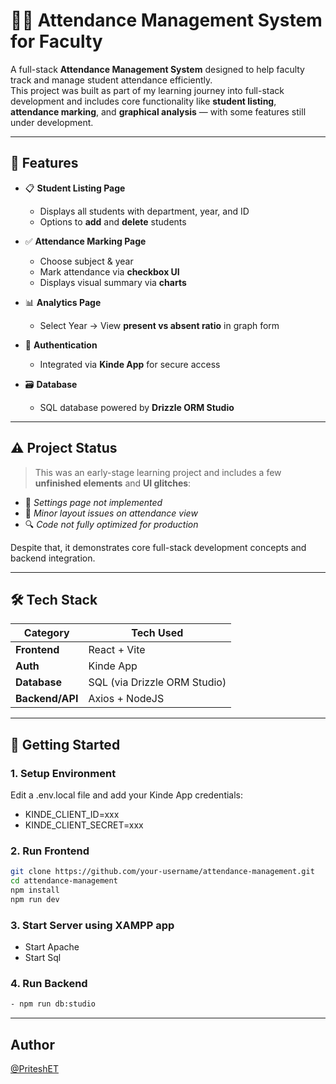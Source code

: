 # 🧑‍🏫 Attendance Management System for Faculty

A full-stack **Attendance Management System** designed to help faculty track and manage student attendance efficiently.  
This project was built as part of my learning journey into full-stack development and includes core functionality like **student listing**, **attendance marking**, and **graphical analysis** — with some features still under development.


---

## 🚀 Features

- 📋 **Student Listing Page**  
  - Displays all students with department, year, and ID
  - Options to **add** and **delete** students

- ✅ **Attendance Marking Page**  
  - Choose subject & year
  - Mark attendance via **checkbox UI**
  - Displays visual summary via **charts**

- 📊 **Analytics Page**  
  - Select Year → View **present vs absent ratio** in graph form

- 🔐 **Authentication**  
  - Integrated via **Kinde App** for secure access

- 🗃️ **Database**  
  - SQL database powered by **Drizzle ORM Studio**

---

## ⚠️ Project Status

> This was an early-stage learning project and includes a few **unfinished elements** and **UI glitches**:
- 🚧 *Settings page not implemented*
- 🧪 *Minor layout issues on attendance view*
- 🔍 *Code not fully optimized for production*

Despite that, it demonstrates core full-stack development concepts and backend integration.

---

## 🛠️ Tech Stack

| Category         | Tech Used                                     |
|------------------|-----------------------------------------------|
| **Frontend**     | React + Vite                                  |
| **Auth**         | Kinde App                                     |
| **Database**     | SQL (via Drizzle ORM Studio)                  |
| **Backend/API**  | Axios + NodeJS                                |


---


## 🧪 Getting Started

### 1. Setup Environment
Edit a .env.local file and add your Kinde App credentials:

- KINDE_CLIENT_ID=xxx
- KINDE_CLIENT_SECRET=xxx

### 2. Run Frontend
```bash
git clone https://github.com/your-username/attendance-management.git
cd attendance-management
npm install
npm run dev
```

### 3. Start Server using XAMPP app

- Start Apache
- Start Sql


### 4. Run Backend
```bash
- npm run db:studio
```

---

## Author

[@PriteshET](https://github.com/PriteshET)
